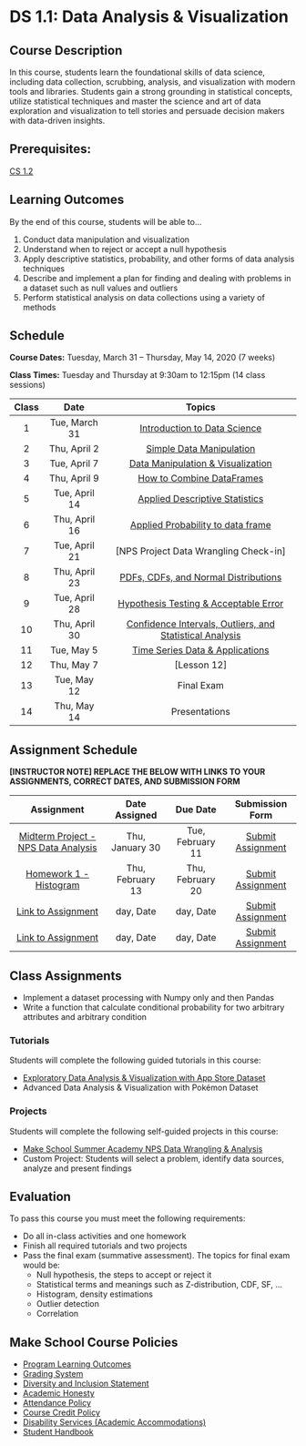 # DS 1.1: Data Analysis & Visualization

## Course Description

In this course, students learn the foundational skills of data science, including data collection, scrubbing, analysis, and visualization with modern tools and libraries. Students gain a strong grounding in statistical concepts, utilize statistical techniques and master the science and art of data exploration and visualization to tell stories and persuade decision makers with data-driven insights.

## Prerequisites:  

[CS 1.2](https://github.com/Make-School-Courses/CS-1.2-How-Data-Structures-Work)

## Learning Outcomes

By the end of this course, students will be able to...

1. Conduct data manipulation and visualization
1. Understand when to reject or accept a null hypothesis
1. Apply descriptive statistics, probability, and other forms of data analysis techniques
1. Describe and implement a plan for finding and dealing with problems in a dataset such as null values and outliers
1. Perform statistical analysis on data collections using a variety of methods

## Schedule

**Course Dates:** Tuesday, March 31 – Thursday, May 14, 2020 (7 weeks)

**Class Times:** Tuesday and Thursday at 9:30am to 12:15pm (14 class sessions)

| Class |          Date          |                 Topics                  |
|:-----:|:----------------------:|:---------------------------------------:|
|  1 |  Tue, March 31               | [Introduction to Data Science](https://github.com/Make-School-Courses/DS-1.1-Data-Analysis/blob/master/Lessons/IntroductiontoDataScience.md) |
|  2 |  Thu, April 2               | [Simple Data Manipulation](https://github.com/Make-School-Courses/DS-1.1-Data-Analysis/blob/master/Lessons/SimpleDataManipulation.md) |
|  3 |  Tue, April 7               | [Data Manipulation & Visualization](https://github.com/Make-School-Courses/DS-1.1-Data-Analysis/blob/master/Lessons/DataManipulationVisualization.md) |
|  4 |  Thu, April 9               | [How to Combine DataFrames](https://github.com/Make-School-Courses/DS-1.1-Data-Analysis/blob/master/Lessons/HowtoCombineDataFrames.md) |
|  5 |  Tue, April 14               | [Applied Descriptive Statistics](https://github.com/Make-School-Courses/DS-1.1-Data-Analysis/blob/master/Lessons/AppliedDescriptiveStatistics.md) |
|  6 |  Thu, April 16               | [Applied Probability to data frame](https://github.com/Make-School-Courses/DS-1.1-Data-Analysis/blob/master/Lessons/AppliedProbabilitytodataframe.md) |
|  7 |  Tue, April 21              | [NPS Project Data Wrangling Check-in] |
|  8 |  Thu, April 23              | [PDFs, CDFs, and Normal Distributions](https://github.com/Make-School-Courses/DS-1.1-Data-Analysis/blob/master/Notebooks/PDF_CDF_Normal.ipynb) |
|  9 |  Tue, April 28              | [Hypothesis Testing & Acceptable Error](https://github.com/Make-School-Courses/DS-1.1-Data-Analysis/blob/master/Lessons/HypothesisTesting.md) |
| 10 |  Thu, April 30              | [Confidence Intervals, Outliers, and Statistical Analysis](https://github.com/Make-School-Courses/DS-1.1-Data-Analysis/blob/master/Notebooks/Outlier_Correlation_StatisticalAnalysis.ipynb) |  
| 11 |  Tue, May 5              | [Time Series Data & Applications](https://github.com/Make-School-Courses/DS-1.1-Data-Analysis/blob/master/Lessons/TimeSeriesData.md) |
| 12 |  Thu, May 7              | [Lesson 12]|
| 13 |  Tue, May 12                  | Final Exam |
| 14 |  Thu, May 14                  | Presentations |


[Introduction to Data Science]: Lessons/IntroductiontoDataScience.md
[Simple Data Manipulation]: Lessons/SimpleDataManipulation.md
[Data Manipulation & Visualization]: Lessons/DataManipulationVisualization.md
[How to Combine DataFrames]: Lessons/HowtoCombineDataFrames.md
[Applied Descriptive Statistics]: Lessons/AppliedDescriptiveStatistics.md
[Applied Probability to data frame]: Lessons/AppliedProbabilitytodataframe.md
[PDFs, CDFs, and Normal Distributions]: Notebooks/PDF_CDF_Normal.ipynb
[Hypothesis Testing & Acceptable Error]: Lessons/HypothesisTesting.md
[Confidence Intervals & Outliers]: Lessons/ConfidenceIntervals.md
[Statistical Analysis]: Lessons/StatisticalAnalysis.md
[Time Series Data & Applications]: Lessons/TimeSeriesData.md
[Confidence Intervals, Outliers, and Statistical Analysis]: Notebooks/Outlier_Correlation_StatisticalAnalysis.ipynb

## Assignment Schedule

**[INSTRUCTOR NOTE] REPLACE THE BELOW WITH LINKS TO YOUR ASSIGNMENTS, CORRECT DATES, AND SUBMISSION FORM**

|                        Assignment                         | Date Assigned |   Due Date   |            Submission Form           |
|:---------------------------------------------------------:|:-------------:|:------------:|:------------------------------------:|
| [Midterm Project - NPS Data Analysis](http://make.sc/sa-nps-project)                     |  Thu, January 30    |  Tue, February 11   | [Submit Assignment](makeschool.com)|
| [Homework 1 - Histogram](https://github.com/SamuelFolledo/DS1.1-Data-Analysis-And-Visualization/blob/master/Homework/HW1_Pandas.ipynb)                      |  Thu, February 13  |  Thu, February 20 | [Submit Assignment](makeschool.com)  |
| [Link to Assignment](makeschool.com)                      |  day, Date    |  day, Date   | [Submit Assignment](makeschool.com)  |
| [Link to Assignment](makeschool.com)                      |  day, Date    |  day, Date   | [Submit Assignment](makeschool.com)  |

[Homework 1 - Histogram]: ./Homework/HW1_Pandas.ipynb
[Midterm Project - NPS Data Analysis]: http://make.sc/sa-nps-project
## Class Assignments

- Implement a dataset processing with Numpy only and then Pandas
- Write a function that calculate conditional probability for two arbitrary attributes and arbitrary condition

### Tutorials

Students will complete the following guided tutorials in this course:
- [Exploratory Data Analysis & Visualization with App Store Dataset](http://make.sc/app-store-dataset)
- Advanced Data Analysis & Visualization with Pokémon Dataset

### Projects

Students will complete the following self-guided projects in this course:
- [Make School Summer Academy NPS Data Wrangling & Analysis](http://make.sc/sa-nps-project)
- Custom Project: Students will select a problem, identify data sources, analyze and present findings



## Evaluation

To pass this course you must meet the following requirements:

- Do all in-class activities and one homework
- Finish all required tutorials and two projects
- Pass the final exam (summative assessment). The topics for final exam would be:
  - Null hypothesis, the steps to accept or reject it
  - Statistical terms and meanings such as Z-distribution, CDF, SF, ...
  - Histogram, density estimations
  - Outlier detection
  - Correlation

## Make School Course Policies

- [Program Learning Outcomes](https://make.sc/program-learning-outcomes)
- [Grading System](https://make.sc/grading-system)
- [Diversity and Inclusion Statement](https://make.sc/diversity-and-inclusion-statement)
- [Academic Honesty](https://make.sc/academic-honesty-policy)
- [Attendance Policy](https://make.sc/attendance-policy)
- [Course Credit Policy](https://make.sc/course-credit-policy)
- [Disability Services (Academic Accommodations)](https://make.sc/disability-services)
- [Student Handbook](https://make.sc/student-handbook)

